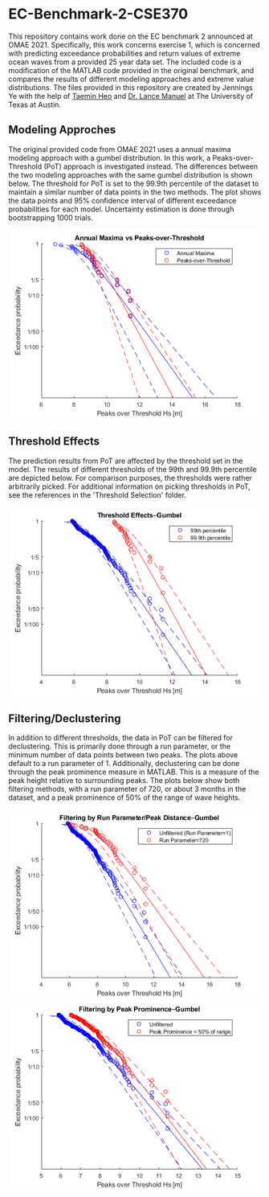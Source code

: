 # EC-Benchmark-2-CSE370
This repository contains work done on the EC benchmark 2 announced at OMAE 2021. Specifically, this work concerns exercise 1, which is concerned with predicting exceedance probabilities and return values of extreme ocean waves from a provided 25 year data set. The included code is a modification of the MATLAB code provided in the original benchmark, and compares the results of different modeling approaches and extreme value distributions. The files provided in this repository are created by Jennings Ye with the help of [Taemin Heo](http://taeminheo.com) and [Dr. Lance Manuel](https://lancemanuel.netlify.app/) at The University of Texas at Austin.

## Modeling Approches
The original provided code from OMAE 2021 uses a annual maxima modeling approach with a gumbel distribution. In this work, a Peaks-over-Threshold (PoT) approach is investigated instead. The differences between the two modeling approaches with the same gumbel distribution is shown below. The threshold for PoT is set to the 99.9th percentile of the dataset to maintain a similar number of data points in the two methods. The plot shows the data points and 95% confidence interval of different exceedance probabilities for each model. Uncertainty estimation is done through bootstrapping 1000 trials.

![ModelingApproach](/plots/Annmax-PoT_Gumbel.png)

## Threshold Effects
The prediction results from PoT are affected by the threshold set in the model. The results of different thresholds of the 99th and 99.9th percentile are depicted below. For comparison purposes, the thresholds were rather arbitrarily picked. For additional information on picking thresholds in PoT, see the references in the 'Threshold Selection' folder.

![Threshold Effects](/plots/ThresholdEffects_Gumbel.png)

## Filtering/Declustering
In addition to different thresholds, the data in PoT can be filtered for declustering. This is primarily done through a run parameter, or the minimum number of data points between two peaks. The plots above default to a run parameter of 1. Additionally, declustering can be done through the peak prominence measure in MATLAB. This is a measure of the peak height relative to surrounding peaks. The plots below show both filtering methods, with a run parameter of 720, or about 3 months in the dataset, and a peak prominence of 50% of the range of wave heights.

![Threshold Effects](/plots/DistanceFiltering_Gumbel.png) ![Threshold Effects](/plots/ProminenceFiltering_Gumbel.png)
